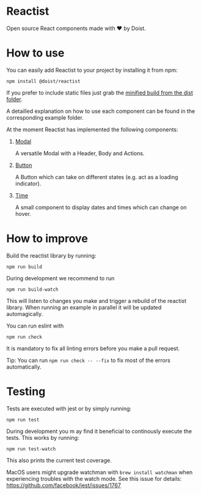 # Reactist

Open source React components made with ❤️ by Doist.

# How to use

You can easily add Reactist to your project by installing it from npm:
```
npm install @doist/reactist
```
If you prefer to include static files just grab the [minified build from the dist folder](dist/reactist.js).

A detailled explanation on how to use each component can be found in the corresponding example folder.

At the moment Reactist has implemented the following components:

1. [Modal](examples/modal/README.md)

   A versatile Modal with a Header, Body and Actions.
2. [Button](examples/button/README.md)

   A Button which can take on different states (e.g. act as a loading indicator).

3. [Time](examples/time/README.md)

    A small component to display dates and times which can change on hover.

# How to improve

Build the reactist library by running:
```
npm run build
```

During development we recommend to run
```
npm run build-watch
```
This will listen to changes you make and trigger a rebuild of the reactist library. When running an example in parallel it will be updated automagically.

You can run eslint with 
```
npm run check
```
It is mandatory to fix all linting errors before you make a pull request.

Tip: You can run `npm run check -- --fix` to fix most of the errors automatically.

# Testing

Tests are executed with jest or by simply running:
```
npm run test
```

During development you m ay find it beneficial to continously execute the tests. This works by running:
```
npm run test-watch
```
This also prints the current test coverage.

MacOS users might upgrade watchman with `brew install watchman` when experiencing troubles with the watch mode. See this issue for details: https://github.com/facebook/jest/issues/1767